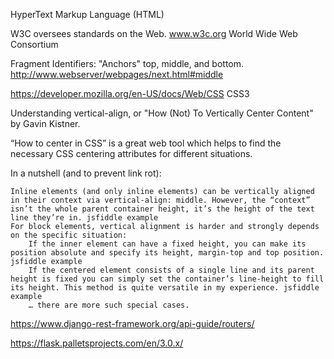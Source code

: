 HyperText Markup Language (HTML)

W3C oversees standards on the Web. www.w3c.org
World Wide Web Consortium

Fragment Identifiers:
"Anchors" top, middle, and bottom.
http://www.webserver/webpages/next.html#middle

https://developer.mozilla.org/en-US/docs/Web/CSS
CSS3

Understanding vertical-align, or "How (Not) To Vertically Center Content" by Gavin Kistner.

“How to center in CSS” is a great web tool which helps to find the necessary CSS centering attributes for different situations.

In a nutshell (and to prevent link rot):

    Inline elements (and only inline elements) can be vertically aligned in their context via vertical-align: middle. However, the “context” isn’t the whole parent container height, it’s the height of the text line they’re in. jsfiddle example
    For block elements, vertical alignment is harder and strongly depends on the specific situation:
        If the inner element can have a fixed height, you can make its position absolute and specify its height, margin-top and top position. jsfiddle example
        If the centered element consists of a single line and its parent height is fixed you can simply set the container’s line-height to fill its height. This method is quite versatile in my experience. jsfiddle example
        … there are more such special cases.

https://www.django-rest-framework.org/api-guide/routers/

https://flask.palletsprojects.com/en/3.0.x/
